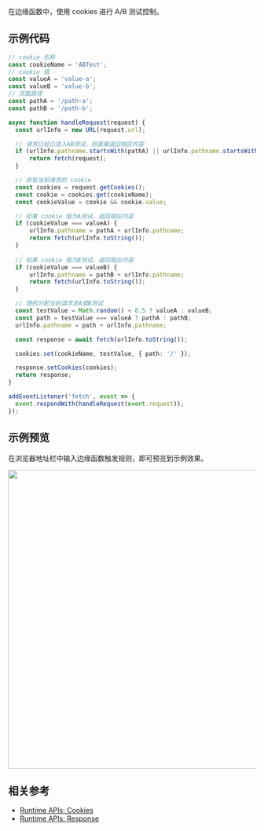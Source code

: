 在边缘函数中，使用 cookies 进行 A/B 测试控制。

## 示例代码

```typescript
// cookie 名称
const cookieName = 'ABTest';
// cookie 值
const valueA = 'value-a';
const valueB = 'value-b';
// 页面路径
const pathA = '/path-a';
const pathB = '/path-b';

async function handleRequest(request) {
  const urlInfo = new URL(request.url);

  // 请求已经已进入AB测试，则直接返回相应内容
  if (urlInfo.pathname.startsWith(pathA) || urlInfo.pathname.startsWith(pathB)) {
      return fetch(request);
  }

  // 获取当前请求的 cookie
  const cookies = request.getCookies();
  const cookie = cookies.get(cookieName);
  const cookieValue = cookie && cookie.value;

  // 如果 cookie 值为A测试，返回相应内容
  if (cookieValue === valueA) {
      urlInfo.pathname = pathA + urlInfo.pathname;
      return fetch(urlInfo.toString());
  }
  
  // 如果 cookie 值为B测试，返回相应内容
  if (cookieValue === valueB) {
      urlInfo.pathname = pathB + urlInfo.pathname;
      return fetch(urlInfo.toString());
  }

  // 随机分配当前请求走A或B测试
  const testValue = Math.random() < 0.5 ? valueA : valueB;
  const path = testValue === valueA ? pathA : pathB;
  urlInfo.pathname = path + urlInfo.pathname;

  const response = await fetch(urlInfo.toString());

  cookies.set(cookieName, testValue, { path: '/' });

  response.setCookies(cookies);
  return response;
}

addEventListener('fetch', event => {
  event.respondWith(handleRequest(event.request));
});
```

## 示例预览

在浏览器地址栏中输入边缘函数触发规则，即可预览到示例效果。

<img src="https://user-images.githubusercontent.com/117053395/207602883-96d3f71f-6087-4fa7-bbdd-c461f1d84776.png" width=609px>

## 相关参考
- [Runtime APIs: Cookies](https://cloud.tencent.com/document/product/1552/83932)
- [Runtime APIs: Response](https://cloud.tencent.com/document/product/1552/81917)
